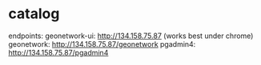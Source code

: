 # catalog

endpoints:
geonetwork-ui: http://134.158.75.87 (works best under chrome)
geonetwork: http://134.158.75.87/geonetwork
pgadmin4: http://134.158.75.87/pgadmin4
